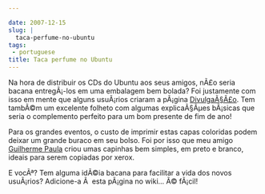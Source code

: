 ```yaml
---

date: 2007-12-15
slug: |
  taca-perfume-no-ubuntu
tags:
 - portuguese
title: Taca perfume no Ubuntu
---
```


Na hora de distribuir os CDs do Ubuntu aos seus amigos, nÃ£o seria
bacana entregÃ¡-los em uma embalagem bem bolada? Foi justamente com isso
em mente que alguns usuÃ¡rios criaram a pÃ¡gina
[DivulgaÃ§Ã£o](http://wiki.ubuntu-br.org/Divulgacao). Tem tambÃ©m um
excelente folheto com algumas explicaÃ§Ãµes bÃ¡sicas que seria o
complemento perfeito para um bom presente de fim de ano!

Para os grandes eventos, o custo de imprimir estas capas coloridas podem
deixar um grande buraco em seu bolso. Foi por isso que meu amigo
[Guilherme Paula](http://wiki.ubuntu-br.org/GuilhermePaula) criou umas
capinhas bem simples, em preto e branco, ideais para serem copiadas por
xerox.

E vocÃª? Tem alguma idÃ©ia bacana para facilitar a vida dos novos
usuÃ¡rios? Adicione-a Ã  esta pÃ¡gina no wiki... Ã© fÃ¡cil!

